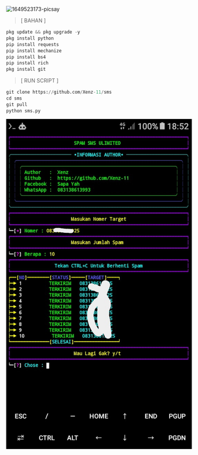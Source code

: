 <img src="https://i.ibb.co/kHWcYxX/1649523173-picsay.png" alt="1649523173-picsay" border="0"></a>
> [ BAHAN ]
```python
pkg update && pkg upgrade -y
pkg install python
pip install requests
pip install mechanize
pip install bs4
pip install rich
pkg install git
```
> [ RUN SCRIPT ]
```python
git clone https://github.com/Xenz-11/sms
cd sms
git pull
python sms.py
```

![SS](https://github.com/Xenz-11/sms/blob/main/SS/Screenshot_20220519-185250-picsay.jpg)

